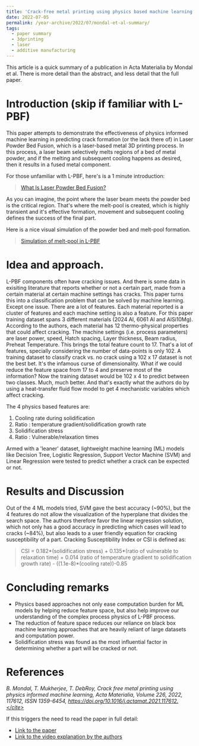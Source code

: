 ```yaml
---
title: 'Crack-free metal printing using physics based machine learning: A summary'
date: 2022-07-05
permalink: /year-archive/2022/07/mondal-et-al-summary/
tags:
  - paper summary
  - 3dprinting
  - laser
  - additive manufacturing
---
```


This article is a quick summary of a publication in Acta Materialia by Mondal et al. There is more detail than the abstract, and less detail that the full paper. 

Introduction (skip if familiar with L-PBF)
====
This paper attempts to demonstrate the effectiveness of physics informed machine learning in predicting crack formation (or the lack there of) in Laser Powder Bed Fusion, which is a laser-based metal 3D printing process.
In this process, a laser beam selectively melts regions of a bed of metal powder, and if the melting and subsequent cooling happens as desired, then it results in a fused metal component.

For those unfamiliar with L-PBF, here's is a 1 minute introduction:
>[What Is Laser Powder Bed Fusion?](https://www.youtube.com/watch?v=r8_M995cwAA&t=34s)

As you can imagine, the point where the laser beam meets the powder bed is the critical region. That's where the melt-pool is created, which is highly transient and it's effective formation, movement and subsequent cooling defines the success of the final part.

Here is a nice visual simulation of the powder bed and melt-pool formation.

>[Simulation of melt-pool in L-PBF](https://www.youtube.com/watch?v=IogJ0xujy_4)

Idea and approach.
====
L-PBF components often have cracking issues. And there is some data in exisiting literature that reports whether or not a certain part, made from a certain material at certain machine settings has cracks.
This paper turns this into a classification problem that can be solved by machine learning. Except one issue. There are a lot of features. Each material reported is a cluster of features and each machine setting is also a feature. For this paper training dataset spans 3 different materials (2024 Al, 6061 Al and AlSi10Mg). According to the authors, each material has 12 thermo-physical properties that could affect cracking.
The machine settings (i.e. process parameters) are laser power, speed, Hatch spacing, Layer thickness, Beam radius, Preheat Temperature.
This brings the total feature count to 17. That's a lot of features, specially considering the number of data-points is only 102. A training dataset to classify crack vs. no crack using a 102 x 17 dataset is not the best bet. It's the infamous curse of dimensionality.
What if we could reduce the feature space from 17 to 4 and preserve most of the information? Now the training dataset would be 102 x 4 to predict between two classes. Much, much better. And that's exactly what the authors do by using a heat-transfer fluid flow model to get 4 mechanistic variables which affect cracking.

The 4 physics based features are:
1. Cooling rate during solidification
2. Ratio : temperature gradient/solidification growth rate
3. Solidification stress
4. Ratio : Vulnerable/relaxation times

Armed with a 'leaner' dataset, lightweight machine learning (ML) models like Decision Tree, Logistic Regression, Support Vector Machine (SVM) and Linear Regression were tested to predict whether a crack can be expected or not.

Results and Discussion
====
Out of the 4 ML models tried, SVM gave the best accuracy (~90%), but the 4 features do not allow the visualization of the hyperplane that divides the search space.
The authors therefore favor the linear regression solution, which not only has a good accuracy in predicting which cases will lead to cracks (~84%), but also leads to a user friendly equation for cracking susceptibility of a part. Cracking Susceptibility Index or CSI is defined as:

> CSI = 0.182*(solidification stress) + 0.135*(ratio of vulnerable to relaxation time) + 0.014 (ratio of temperature gradient to solidification growth rate) - ((1.1e-8)*(cooling rate))-0.85

Concluding remarks
====
* Physics based approaches not only ease computation burden for ML models by helping reduce feature space, but also help improve our understanding of the complex process physics of L-PBF process.
* The reduction of feature space reduces our reliance on black box machine learning approaches that are heavily reliant of large datasets and computation power.
* Solidification stress was found as the most influential factor in determining whether a part will be cracked or not.


References
====
<cite>B. Mondal, T. Mukherjee, T. DebRoy,
Crack free metal printing using physics informed machine learning,
Acta Materialia,
Volume 226,
2022,
117612,
ISSN 1359-6454,
https://doi.org/10.1016/j.actamat.2021.117612.</cite>

If this triggers the need to read the paper in full detail:
* [Link to the paper](https://www.sciencedirect.com/science/article/pii/S1359645421009903?via%3Dihub)
* [Link to the video explanation by the authors](https://www.youtube.com/watch?v=PnXFdqx8AAo)
